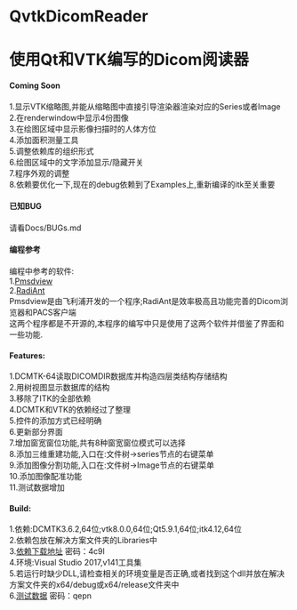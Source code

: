 # QvtkDicomReader

使用Qt和VTK编写的Dicom阅读器
===========================

#### Coming Soon
1.显示VTK缩略图,并能从缩略图中直接引导渲染器渲染对应的Series或者Image<br>
2.在renderwindow中显示4份图像<br>
3.在绘图区域中显示影像扫描时的人体方位<br>
4.添加面积测量工具<br>
5.调整依赖库的组织形式<br>
6.绘图区域中的文字添加显示/隐藏开关<br>
7.程序外观的调整<br>
8.依赖要优化一下,现在的debug依赖到了Examples上,重新编译的itk至关重要<br>

#### 已知BUG
请看Docs/BUGs.md<br>

#### 编程参考
编程中参考的软件:<br>
1.[Pmsdview](http://pmsdview-12.updatestar.com/)<br/>
2.[RadiAnt](https://www.radiantviewer.com/)<br/>
Pmsdview是由飞利浦开发的一个程序;RadiAnt是效率极高且功能完善的Dicom浏览器和PACS客户端<br>
这两个程序都是不开源的,本程序的编写中只是使用了这两个软件并借鉴了界面和一些功能.<br>

#### Features:
1.DCMTK-64读取DICOMDIR数据库并构造四层类结构存储结构<br>
2.用树视图显示数据库的结构<br>
3.移除了ITK的全部依赖<br>
4.DCMTK和VTK的依赖经过了整理<br>
5.控件的添加方式已经明确<br>
6.更新部分界面<br>
7.增加窗宽窗位功能,共有8种窗宽窗位模式可以选择<br>
8.添加三维重建功能,入口在:文件树->series节点的右键菜单<br>
9.添加图像分割功能,入口在:文件树->Image节点的右键菜单<br>
10.添加图像配准功能<br>
11.测试数据增加<br>

#### Build:
1.依赖:DCMTK3.6.2,64位;vtk8.0.0,64位;Qt5.9.1,64位;itk4.12,64位 <br>
2.依赖包放在解决方案文件夹的Libraries中<br>
3.[依赖下载地址](https://pan.baidu.com/s/1o8dyOFw) 密码：4c9l<br>
4.环境:Visual Studio 2017,v141工具集<br>
5.若运行时缺少DLL,请检查相关的环境变量是否正确,或者找到这个dll并放在解决方案文件夹的x64/debug或x64/release文件夹中<br>
6.[测试数据](https://pan.baidu.com/s/1i5xROTB) 密码：qepn<br>
